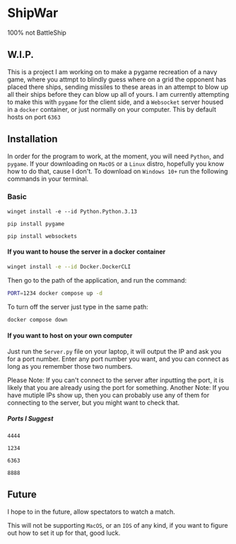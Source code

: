# ShipWar

100% not BattleShip

## W.I.P.

This is a project I am working on to make a pygame recreation of a navy game, where you attmpt to blindly guess where on a grid the opponent has placed there ships, sending missiles to these areas in an attempt to blow up all their ships before they can blow up all of yours. I am currently attempting to make this with `pygame` for the client side, and a `Websocket` server housed in a `docker` container, or just normally on your computer. This by default hosts on port `6363`

## Installation

In order for the program to work, at the moment, you will need `Python`, and `pygame`.
If your downloading on `MacOS` or a `Linux` distro, hopefully you know how to do that, cause I don't.
To download on `Windows 10+` run the following commands in your terminal.

### Basic

```text
winget install -e --id Python.Python.3.13
```

```text
pip install pygame
```

```text
pip install websockets
```

#### If you want to house the server in a docker container

```bash
winget install -e --id Docker.DockerCLI
```

Then go to the path of the application, and run the command:

```bash
PORT=1234 docker compose up -d
```

To turn off the server just type in the same path:

```bash
docker compose down
```

#### If you want to host on your own computer

Just run the `Server.py` file on your laptop, it will output the IP and ask you for a port number.
Enter any port number you want, and you can connect as long as you remember those two numbers.

Please Note: If you can't connect to the server after inputting the port, it is likely that you are already using the port for something.
Another Note: If you have mutiple IPs show up, then you can probably use any of them for connecting to the server, but you might want to check that.

##### Ports I Suggest

```text
4444
```

```text
1234
```

```text
6363
```

```text
8888
```

## Future

I hope to in the future, allow spectators to watch a match.

This will not be supporting `MacOS`, or an `IOS` of any kind, if you want to figure out how to set it up for that, good luck.
